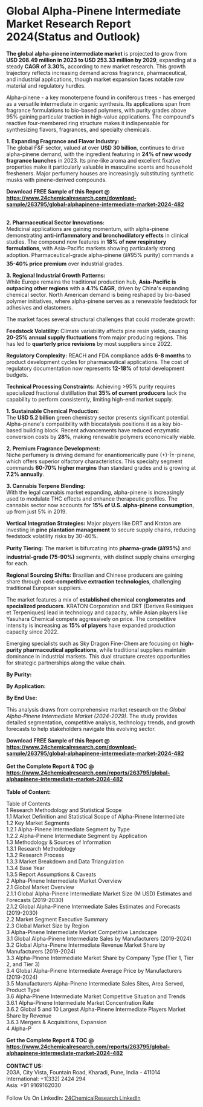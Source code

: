 <h1>Global Alpha-Pinene Intermediate Market Research Report 2024(Status and Outlook)</h1><p><strong>The global alpha-pinene intermediate market</strong> is projected to grow from <strong>USD 208.49 million in 2023 to USD 253.33 million by 2029</strong>, expanding at a steady <strong>CAGR of 3.30%</strong>, according to new market research. This growth trajectory reflects increasing demand across fragrance, pharmaceutical, and industrial applications, though market expansion faces notable raw material and regulatory hurdles.</p><p>Alpha-pinene - a key monoterpene found in coniferous trees - has emerged as a versatile intermediate in organic synthesis. Its applications span from fragrance formulations to bio-based polymers, with purity grades above 95% gaining particular traction in high-value applications. The compound's reactive four-membered ring structure makes it indispensable for synthesizing flavors, fragrances, and specialty chemicals.</p><p><strong>1. Expanding Fragrance and Flavor Industry:</strong><br>
The global F&amp;F sector, valued at over <strong>USD 30 billion</strong>, continues to drive alpha-pinene demand, with the ingredient featuring in <strong>24% of new woody fragrance launches</strong> in 2023. Its pine-like aroma and excellent fixative properties make it particularly valuable in masculine scents and household fresheners. Major perfumery houses are increasingly substituting synthetic musks with pinene-derived compounds.</p><div><b>Download FREE Sample of this Report @ 
            <a href="https://www.24chemicalresearch.com/download-sample/263795/global-alphapinene-intermediate-market-2024-482">
            https://www.24chemicalresearch.com/download-sample/263795/global-alphapinene-intermediate-market-2024-482</a></b></div><br><p><strong>2. Pharmaceutical Sector Innovations:</strong><br>
Medicinal applications are gaining momentum, with alpha-pinene demonstrating <strong>anti-inflammatory and bronchodilatory effects</strong> in clinical studies. The compound now features in <strong>18% of new respiratory formulations</strong>, with Asia-Pacific markets showing particularly strong adoption. Pharmaceutical-grade alpha-pinene (â¥95% purity) commands a <strong>35-40% price premium</strong> over industrial grades.</p><p><strong>3. Regional Industrial Growth Patterns:</strong><br>
While Europe remains the traditional production hub, <strong>Asia-Pacific is outpacing other regions</strong> with a <strong>4.1% CAGR</strong>, driven by China's expanding chemical sector. North American demand is being reshaped by bio-based polymer initiatives, where alpha-pinene serves as a renewable feedstock for adhesives and elastomers.</p><p>The market faces several structural challenges that could moderate growth:</p><p><strong>Feedstock Volatility:</strong> Climate variability affects pine resin yields, causing <strong>20-25% annual supply fluctuations</strong> from major producing regions. This has led to <strong>quarterly price revisions</strong> by most suppliers since 2022.</p><p><strong>Regulatory Complexity:</strong> REACH and FDA compliance adds <strong>6-8 months</strong> to product development cycles for pharmaceutical applications. The cost of regulatory documentation now represents <strong>12-18%</strong> of total development budgets.</p><p><strong>Technical Processing Constraints:</strong> Achieving &gt;95% purity requires specialized fractional distillation that <strong>35% of current producers</strong> lack the capability to perform consistently, limiting high-end market supply.</p><p><strong>1. Sustainable Chemical Production:</strong><br>
The <strong>USD 5.2 billion</strong> green chemistry sector presents significant potential. Alpha-pinene's compatibility with biocatalysis positions it as a key bio-based building block. Recent advancements have reduced enzymatic conversion costs by <strong>28%</strong>, making renewable polymers economically viable.</p><p><strong>2. Premium Fragrance Development:</strong><br>
Niche perfumery is driving demand for enantiomerically pure (+)-Î±-pinene, which offers superior olfactory characteristics. This specialty segment commands <strong>60-70% higher margins</strong> than standard grades and is growing at <strong>7.2% annually</strong>.</p><p><strong>3. Cannabis Terpene Blending:</strong><br>
With the legal cannabis market expanding, alpha-pinene is increasingly used to modulate THC effects and enhance therapeutic profiles. The cannabis sector now accounts for <strong>15% of U.S. alpha-pinene consumption</strong>, up from just 5% in 2019.</p><p><strong>Vertical Integration Strategies:</strong> Major players like DRT and Kraton are investing in <strong>pine plantation management</strong> to secure supply chains, reducing feedstock volatility risks by 30-40%.</p><p><strong>Purity Tiering:</strong> The market is bifurcating into <strong>pharma-grade (â¥95%)</strong> and <strong>industrial-grade (75-90%)</strong> segments, with distinct supply chains emerging for each.</p><p><strong>Regional Sourcing Shifts:</strong> Brazilian and Chinese producers are gaining share through <strong>cost-competitive extraction technologies</strong>, challenging traditional European suppliers.</p><p>The market features a mix of <strong>established chemical conglomerates and specialized producers</strong>. KRATON Corporation and DRT (Derives Resiniques et Terpeniques) lead in technology and capacity, while Asian players like Yasuhara Chemical compete aggressively on price. The competitive intensity is increasing as <strong>15% of players</strong> have expanded production capacity since 2022.</p><p>Emerging specialists such as Sky Dragon Fine-Chem are focusing on <strong>high-purity pharmaceutical applications</strong>, while traditional suppliers maintain dominance in industrial markets. This dual structure creates opportunities for strategic partnerships along the value chain.</p><p><strong>By Purity:</strong></p><p><strong>By Application:</strong></p><p><strong>By End Use:</strong></p><p>This analysis draws from comprehensive market research on the <em>Global Alpha-Pinene Intermediate Market (2024-2029)</em>. The study provides detailed segmentation, competitive analysis, technology trends, and growth forecasts to help stakeholders navigate this evolving sector.</p><div><b>Download FREE Sample of this Report @ 
            <a href="https://www.24chemicalresearch.com/download-sample/263795/global-alphapinene-intermediate-market-2024-482">
            https://www.24chemicalresearch.com/download-sample/263795/global-alphapinene-intermediate-market-2024-482</a></b></div><br><div><b>Get the Complete Report & TOC @ 
            <a href="https://www.24chemicalresearch.com/reports/263795/global-alphapinene-intermediate-market-2024-482">
            https://www.24chemicalresearch.com/reports/263795/global-alphapinene-intermediate-market-2024-482</a></b></div><br>
            <b>Table of Content:</b><p>Table of Contents<br />
1 Research Methodology and Statistical Scope<br />
1.1 Market Definition and Statistical Scope of Alpha-Pinene Intermediate<br />
1.2 Key Market Segments<br />
1.2.1 Alpha-Pinene Intermediate Segment by Type<br />
1.2.2 Alpha-Pinene Intermediate Segment by Application<br />
1.3 Methodology & Sources of Information<br />
1.3.1 Research Methodology<br />
1.3.2 Research Process<br />
1.3.3 Market Breakdown and Data Triangulation<br />
1.3.4 Base Year<br />
1.3.5 Report Assumptions & Caveats<br />
2 Alpha-Pinene Intermediate Market Overview<br />
2.1 Global Market Overview<br />
2.1.1 Global Alpha-Pinene Intermediate Market Size (M USD) Estimates and Forecasts (2019-2030)<br />
2.1.2 Global Alpha-Pinene Intermediate Sales Estimates and Forecasts (2019-2030)<br />
2.2 Market Segment Executive Summary<br />
2.3 Global Market Size by Region<br />
3 Alpha-Pinene Intermediate Market Competitive Landscape<br />
3.1 Global Alpha-Pinene Intermediate Sales by Manufacturers (2019-2024)<br />
3.2 Global Alpha-Pinene Intermediate Revenue Market Share by Manufacturers (2019-2024)<br />
3.3 Alpha-Pinene Intermediate Market Share by Company Type (Tier 1, Tier 2, and Tier 3)<br />
3.4 Global Alpha-Pinene Intermediate Average Price by Manufacturers (2019-2024)<br />
3.5 Manufacturers Alpha-Pinene Intermediate Sales Sites, Area Served, Product Type<br />
3.6 Alpha-Pinene Intermediate Market Competitive Situation and Trends<br />
3.6.1 Alpha-Pinene Intermediate Market Concentration Rate<br />
3.6.2 Global 5 and 10 Largest Alpha-Pinene Intermediate Players Market Share by Revenue<br />
3.6.3 Mergers & Acquisitions, Expansion<br />
4 Alpha-P</p><div><b>Get the Complete Report & TOC @ 
            <a href="https://www.24chemicalresearch.com/reports/263795/global-alphapinene-intermediate-market-2024-482">
            https://www.24chemicalresearch.com/reports/263795/global-alphapinene-intermediate-market-2024-482</a></b></div><br><b>CONTACT US:</b><br>
            203A, City Vista, Fountain Road, Kharadi, Pune, India - 411014<br>
            International: +1(332) 2424 294<br>
            Asia: +91 9169162030 <br><br>
            Follow Us On LinkedIn: <a href="https://www.linkedin.com/company/24chemicalresearch/">24ChemicalResearch LinkedIn</a>